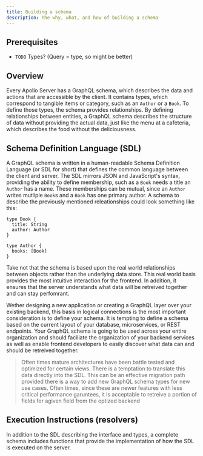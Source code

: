 ```yaml
---
title: Building a schema
description: The why, what, and how of building a schema
---
```


## Prerequisites

* `TODO` Types? (Query = type, so might be better)

## Overview

Every Apollo Server has a GraphQL schema, which describes the data and actions that are accessible by the client. It contains types, which correspond to tangible items or category, such as an `Author` or a `Book`. To define those types, the schema  provides relationships. By defining relationships between entities, a GraphQL schema describes the structure of data without providing the actual data, just like the menu at a cafeteria, which describes the food without the deliciousness.

## Schema Definition Language (SDL)

A GraphQL schema is written in a human-readable Schema Definition Language (or SDL for short) that defines the common language between the client and server. The SDL mirrors JSON and JavaScript's syntax, providing the ability to define membership, such as a `Book` needs a title an `Author` has a name. These memberships can be mutual, since an `Author` writes mutliple `Book`s and a `Book` has one primary author. A schema to describe the previously mentioned releationships could look something like this:

```
type Book {
  title: String
  author: Author
}

type Author {
  books: [Book]
}
```

Take not that the schema is based upon the real world relationships between objects rather than the underlying data store. This real world basis provides the most intuitive interaction for the frontend. In addition, it ensures that the server understands what data will be retreived together and can stay perfomrant.

Wether designing a new application or creating a GraphQL layer over your existing backend, this basis in logical connections is the most important consideration is to define your schema. It is tempting to define a schema based on the current layout of your database, microservices, or REST endpoints. Your GraphQL schema is going to be used across your entire organization and should faciliate the organization of your backend services as well as enable frontend developers to easily discover what data can and should be retreived together.

> Often times mature architectures have been battle tested and optimized for certain views. There is a temptation to translate this data directly into the SDL. This can be an effective migration path provided there is a way to add new GraphQL schema types for new use cases. Often times, since these are newer features with less critical performance garuntees, it is acceptable to retreive a portion of fields for  agiven field from the optized backend

## Execution Instructions (resolvers)

In addition to the SDL describing the interface and types, a complete schema includes functions that provide the implementation of how the SDL is executed on the server.

